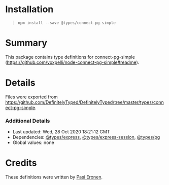 # Installation
> `npm install --save @types/connect-pg-simple`

# Summary
This package contains type definitions for connect-pg-simple (https://github.com/voxpelli/node-connect-pg-simple#readme).

# Details
Files were exported from https://github.com/DefinitelyTyped/DefinitelyTyped/tree/master/types/connect-pg-simple.

### Additional Details
 * Last updated: Wed, 28 Oct 2020 18:21:12 GMT
 * Dependencies: [@types/express](https://npmjs.com/package/@types/express), [@types/express-session](https://npmjs.com/package/@types/express-session), [@types/pg](https://npmjs.com/package/@types/pg)
 * Global values: none

# Credits
These definitions were written by [Pasi Eronen](https://github.com/pasieronen).
